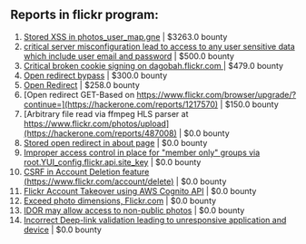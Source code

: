 ## Reports in flickr program:
1. [Stored XSS in photos_user_map.gne](https://hackerone.com/reports/1534636) | $3263.0 bounty
2. [critical server misconfiguration lead to access to any user sensitive data which include user email and password](https://hackerone.com/reports/1365738) | $500.0 bounty
3. [Critical broken cookie signing on dagobah.flickr.com ](https://hackerone.com/reports/1440290) | $479.0 bounty
4. [Open redirect bypass](https://hackerone.com/reports/1513031) | $300.0 bounty
5. [Open Redirect](https://hackerone.com/reports/1581258) | $258.0 bounty
6. [Open redirect GET-Based on https://www.flickr.com/browser/upgrade/?continue=](https://hackerone.com/reports/1217570) | $150.0 bounty
7. [Arbitrary file read via ffmpeg HLS parser at https://www.flickr.com/photos/upload](https://hackerone.com/reports/487008) | $0.0 bounty
8. [Stored open redirect in about page](https://hackerone.com/reports/979375) | $0.0 bounty
9. [Improper access control in place for "member only" groups via root.YUI_config.flickr.api.site_key](https://hackerone.com/reports/587733) | $0.0 bounty
10. [CSRF in Account Deletion feature (https://www.flickr.com/account/delete)](https://hackerone.com/reports/615448) | $0.0 bounty
11. [Flickr Account Takeover using AWS Cognito API](https://hackerone.com/reports/1342088) | $0.0 bounty
12. [Exceed photo dimensions, Flickr.com](https://hackerone.com/reports/1755552) | $0.0 bounty
13. [IDOR may allow access to non-public photos](https://hackerone.com/reports/1737943) | $0.0 bounty
14. [Incorrect Deep-link validation leading to unresponsive application and device](https://hackerone.com/reports/1157795) | $0.0 bounty